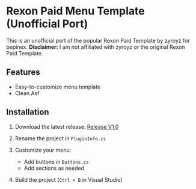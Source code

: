 # Rexon Paid Menu Template (Unofficial Port)

This is an unofficial port of the popular Rexon Paid Template by zyroyz
for bepinex. 
**Disclaimer:** I am not affiliated with zyroyz or the original Rexon Paid Template.

## Features
- Easy-to-customize menu template
- Clean Asf

## Installation

1. Download the latest release:  [Release V1.0](https://github.com/xfi0/Rexon-Paid/releases/download/Releases/RexonPorted.rar)

2. Rename the project in `PluginInfo.cs`

3. Customize your menu:
   - Add buttons in `Buttons.cs`
   - Add sections as needed

4. Build the project (`Ctrl + B` in Visual Studio)
